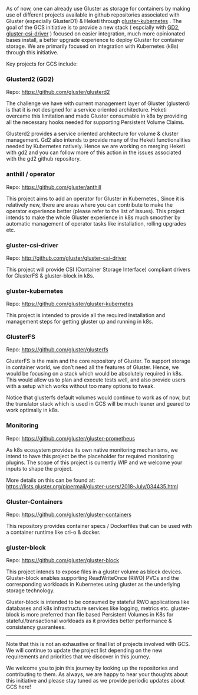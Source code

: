 As of now, one can already use Gluster as storage for containers by making use of different projects available in github repositories associated with Gluster (especially GlusterD1) & Heketi through [gluster-kubernetes](https://github.com/gluster/gluster-kubernetes) . The goal of the GCS initiative is to provide a new stack ( espcially with [GD2](https://github.com/gluster/glusterd2), [gluster-csi-driver](https://github.com/gluster/gluster-csi-driver) ) focused on easier integration, much more opinionated bases install, a better upgrade experience to deploy Gluster for container storage. We are primarily focused on integration with Kubernetes (k8s) through this initiative.

Key projects for GCS include:

### Glusterd2 (GD2)

Repo: https://github.com/gluster/glusterd2

The challenge we have with current management layer of Gluster (glusterd) is that it is not designed for a service oriented architecture. Heketi overcame this limitation and made Gluster consumable in k8s by providing all the necessary hooks needed for supporting Persistent Volume Claims.

Glusterd2 provides a service oriented architecture for volume & cluster management. Gd2 also intends to provide many of the Heketi functionalities needed by Kubernetes natively. Hence we are working on merging Heketi with gd2 and you can follow more of this action in the issues associated with the gd2 github repository.

### anthill / operator
Repo: https://github.com/gluster/anthill

This project aims to add an operator for Gluster in Kubernetes., Since it is relatively new, there are areas where you can contribute to make the operator experience better (please refer to the list of issues). This project intends to make the whole Gluster experience in k8s much smoother by automatic management of operator tasks like installation, rolling upgrades etc.

### gluster-csi-driver
Repo: http://github.com/gluster/gluster-csi-driver

This project will provide CSI (Container Storage Interface) compliant drivers for GlusterFS & gluster-block in k8s. 

### gluster-kubernetes
Repo: https://github.com/gluster/gluster-kubernetes

This project is intended to provide all the required installation and management steps for getting gluster up and running in k8s.

### GlusterFS
Repo: https://github.com/gluster/glusterfs

GlusterFS is the main and the core repository of Gluster. To support storage in container world, we don’t need all the features of Gluster. Hence, we would be focusing on a stack which would be absolutely required in k8s. This would allow us to plan and execute tests well, and also provide users with a setup which works without too many options to tweak.

Notice that glusterfs default volumes would continue to work as of now, but the translator stack which is used in GCS will be much leaner and geared to work optimally in k8s. 

### Monitoring
Repo: https://github.com/gluster/gluster-prometheus

As k8s ecosystem provides its own native monitoring mechanisms, we intend to have this project be the placeholder for required monitoring plugins. The scope of this project is currently WIP and we welcome your inputs to shape the project.

More details on this can be found at: https://lists.gluster.org/pipermail/gluster-users/2018-July/034435.html


### Gluster-Containers

Repo: https://github.com/gluster/gluster-containers

This repository provides container specs / Dockerfiles that can be used with a container runtime like cri-o & docker.

### gluster-block
Repo: https://github.com/gluster/gluster-block

This project intends to expose files in a gluster volume as block devices. Gluster-block enables supporting ReadWriteOnce (RWO) PVCs and the corresponding workloads in Kubernetes using gluster as the underlying storage technology.

Gluster-block is intended to be consumed by stateful RWO applications like databases and k8s infrastructure services like logging, metrics etc. gluster-block is more preferred than file based Persistent Volumes in K8s for stateful/transactional workloads as it provides better performance & consistency guarantees.

----

Note that this is not an exhaustive or final list of projects involved with GCS. We will continue to update the project list depending on the new requirements and priorities that we discover in this journey.

We welcome you to join this journey by looking up the repositories and contributing to them. As always, we are happy to hear your thoughts about this initiative and please stay tuned as we provide periodic updates about GCS here!

